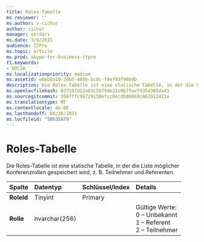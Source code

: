 ```yaml
---
title: Roles-Tabelle
ms.reviewer: ''
ms.author: v-cichur
author: cichur
manager: serdars
ms.date: 3/9/2015
audience: ITPro
ms.topic: article
ms.prod: skype-for-business-itpro
f1.keywords:
- NOCSH
ms.localizationpriority: medium
ms.assetid: e8eb8a10-26b5-488b-bc8c-f9ef93f98bdb
description: Die Roles-Tabelle ist eine statische Tabelle, in der die Liste möglicher Konferenzrollen gespeichert wird, z. B. Teilnehmer und Referenten.
ms.openlocfilehash: 037197d12a83c5b79de22c0b7faef435d365da41
ms.sourcegitcommit: 556fffc96729150efcc04cd5d6069c402012421e
ms.translationtype: MT
ms.contentlocale: de-DE
ms.lasthandoff: 08/26/2021
ms.locfileid: "58635879"
---
```

# <a name="roles-table"></a>Roles-Tabelle
 
Die Roles-Tabelle ist eine statische Tabelle, in der die Liste möglicher Konferenzrollen gespeichert wird, z. B. Teilnehmer und Referenten.
  
|**Spalte**|**Datentyp**|**Schlüssel/Index**|**Details**|
|:-----|:-----|:-----|:-----|
|**RoleId** <br/> |Tinyint  <br/> |Primary  <br/> ||
|**Rolle** <br/> |nvarchar(256)  <br/> || Gültige Werte: <br/>  0 – Unbekannt <br/>  1 – Referent <br/>  2 – Teilnehmer <br/> |
   

